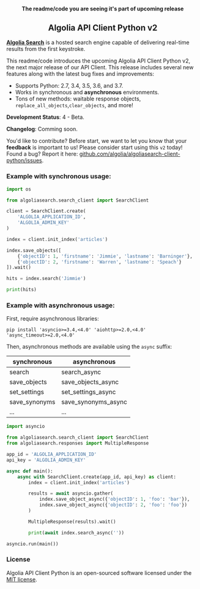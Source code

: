 <p align="center">
    <h4 align="center">The readme/code you are seeing it's part of upcoming release</h4>
    <h2 align="center">Algolia API Client Python v2</h2>
</p>

**[Algolia Search](https://www.algolia.com)** is a hosted search engine capable of delivering real-time results from the first keystroke.

This readme/code introduces the upcoming Algolia API Client Python v2, the next major release of our API Client. This release includes several new features along with the latest bug fixes and improvements:

- Supports Python: 2.7, 3.4, 3.5, 3.6, and 3.7.
- Works in synchronous and **asynchronous** environments.
- Tons of new methods: waitable response objects, `replace_all_objects`,`clear_objects`, and more!

**Development Status**: 4 - Beta.

**Changelog**: Comming soon.

You'd like to contribute? Before start, we want to let you know that your **feedback** is important to us! Please consider start using this `v2` today! Found a bug? Report it here: [github.com/algolia/algoliasearch-client-python/issues](https://github.com/algolia/algoliasearch-client-python/issues).

### Example with synchronous usage:

```py
import os

from algoliasearch.search_client import SearchClient

client = SearchClient.create(
    'ALGOLIA_APPLICATION_ID',
    'ALGOLIA_ADMIN_KEY'
)

index = client.init_index('articles')

index.save_objects([
    {'objectID': 1, 'firstname': 'Jimmie', 'lastname': 'Barninger'},
    {'objectID': 2, 'firstname': 'Warren', 'lastname': 'Speach'}
]).wait()

hits = index.search('Jimmie')

print(hits)
```

### Example with asynchronous usage:

First, require asynchronous libraries:

```
pip install 'asyncio>=3.4,<4.0' 'aiohttp>=2.0,<4.0' 'async_timeout>=2.0,<4.0'
```

Then, asynchronous methods are available using the `async` suffix:

| synchronous   | asynchronous          |
|-------------- |--------------------   |
| search        | search_async          |
| save_objects  | save_objects_async    |
| set_settings  | set_settings_async    |
| save_synonyms | save_synonyms_async   |
| ...           | ...                   |


```py
import asyncio

from algoliasearch.search_client import SearchClient
from algoliasearch.responses import MultipleResponse

app_id = 'ALGOLIA_APPLICATION_ID'
api_key = 'ALGOLIA_ADMIN_KEY'    

async def main():
    async with SearchClient.create(app_id, api_key) as client:
        index = client.init_index('articles')

        results = await asyncio.gather(
            index.save_object_async({'objectID': 1, 'foo': 'bar'}),
            index.save_object_async({'objectID': 2, 'foo': 'foo'})
        )

        MultipleResponse(results).wait()

        print(await index.search_async(''))

asyncio.run(main())

```

### License

Algolia API Client Python is an open-sourced software licensed under the [MIT license](LICENSE).